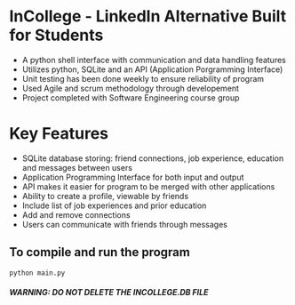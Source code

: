 
# InCollege - LinkedIn Alternative Built for Students
- A python shell interface with communication and data handling features  
- Utilizes python, SQLite and an API (Application Porgramming Interface)
- Unit testing has been done weekly to ensure reliability of program
- Used Agile and scrum methodology through developement
- Project completed with Software Engineering course group

# Key Features
- SQLite database storing: friend connections, job experience, education and messages between users
- Application Programming Interface for both input and output
- API makes it easier for program to be merged with other applications
- Ability to create a profile, viewable by friends
- Include list of job experiences and prior education
- Add and remove connections
- Users can communicate with friends through messages


## To compile and run the program
```
python main.py
```

##### WARNING: DO NOT DELETE THE INCOLLEGE.DB FILE ###
